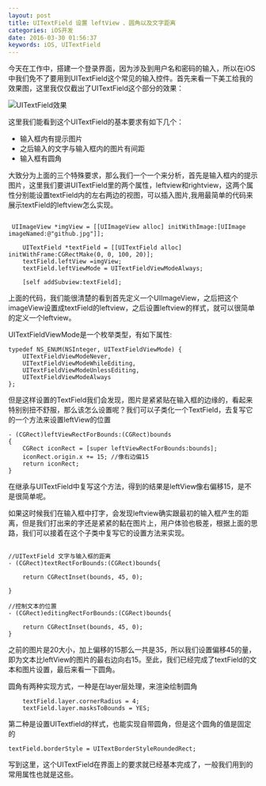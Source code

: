 ```yaml
---
layout: post
title: UITextField 设置 leftView 、圆角以及文字距离
categories: iOS开发
date: 2016-03-30 01:56:37
keywords: iOS, UITextField
---
```


今天在工作中，搭建一个登录界面，因为涉及到用户名和密码的输入，所以在iOS中我们免不了要用到UITextField这个常见的输入控件。首先来看一下美工给我的效果图，这里我仅仅截出了UITextField这个部分的效果：

![UITextField效果](https://raw.githubusercontent.com/originalix/OuGeV1/master/OuGeV1/%E5%B1%8F%E5%B9%95%E5%BF%AB%E7%85%A7%202016-03-30%20%E4%B8%8A%E5%8D%881.27.27.png)

这里我们能看到这个UITextField的基本要求有如下几个：

- 输入框内有提示图片
- 之后输入的文字与输入框内的图片有间距
- 输入框有圆角

大致分为上面的三个特殊要求，那么我们一个一个来分析，首先是输入框内的提示图片，这里我们要讲UITextField里的两个属性，leftview和rightview，这两个属性分别能设置textField内的左右两边的视图，可以插入图片,我用最简单的代码来展示textField的leftview怎么实现。

```objc

 UIImageView *imgView = [[UIImageView alloc] initWithImage:[UIImage imageNamed:@"github.jpg"]];
    
    UITextField *textField = [[UITextField alloc] initWithFrame:CGRectMake(0, 0, 100, 20)];
    textField.leftView =imgView;
    textField.leftViewMode = UITextFieldViewModeAlways;
    
    [self addSubview:textField];

```

上面的代码，我们能很清楚的看到首先定义一个UIImageView，之后把这个imageView设置成textField的leftview，之后设置leftview的样式，就可以很简单的定义一个leftview。

UITextFieldViewMode是一个枚举类型，有如下属性:

```objc
typedef NS_ENUM(NSInteger, UITextFieldViewMode) {
    UITextFieldViewModeNever,
    UITextFieldViewModeWhileEditing,
    UITextFieldViewModeUnlessEditing,
    UITextFieldViewModeAlways
};
```

但是这样设置的TextField我们会发现，图片是紧紧贴在输入框的边缘的，看起来特别别扭不舒服，那么该怎么设置呢？我们可以子类化一个TextField，去复写它的一个方法来设置leftView的位置

```objc
- (CGRect)leftViewRectForBounds:(CGRect)bounds
{
    CGRect iconRect = [super leftViewRectForBounds:bounds];
    iconRect.origin.x += 15; //像右边偏15
    return iconRect;
}
```

在继承与UITextField中复写这个方法，得到的结果是leftView像右偏移15，是不是很简单呢。

如果这时候我们在输入框中打字，会发现leftview确实跟最初的输入框产生的距离，但是我们打出来的字还是紧紧的黏在图片上，用户体验也极差，根据上面的思路，我们可以接着在这个子类中复写它的设置方法来实现。

```objc

//UITextField 文字与输入框的距离
- (CGRect)textRectForBounds:(CGRect)bounds{
    
    return CGRectInset(bounds, 45, 0);
    
}

//控制文本的位置
- (CGRect)editingRectForBounds:(CGRect)bounds{
    
    return CGRectInset(bounds, 45, 0);
}
```

之前的图片是20大小，加上偏移的15那么一共是35，所以我们设置偏移45的量，即为文本比leftView的图片的最右边向右15。至此，我们已经完成了textField的文本和图片设置，最后来看一下圆角。

圆角有两种实现方式，一种是在layer层处理，来渲染绘制圆角

```objc
    textField.layer.cornerRadius = 4;
    textField.layer.masksToBounds = YES;
```

第二种是设置UITextfield的样式，也能实现自带圆角，但是这个圆角的值是固定的

```objc
textField.borderStyle = UITextBorderStyleRoundedRect; 
```

写到这里，这个UITextField在界面上的要求就已经基本完成了，一般我们用到的常用属性也就是这些。